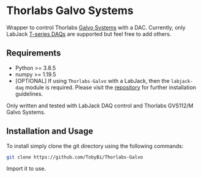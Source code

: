 # Thorlabs Galvo Systems

Wrapper to control Thorlabs [Galvo Systems](https://www.thorlabs.de/newgrouppage9.cfm?objectgroup_id=6057) with a DAC. Currently, only LabJack [T-series DAQs](https://labjack.com/products/t7) are supported but feel free to add others.

## Requirements

- Python >= 3.8.5
- numpy >= 1.19.5
- [OPTIONAL] If using `Thorlabs-Galvo` with a LabJack, then the `labjack-daq` module is required. Please visit the [repository](https://github.com/TobyBi/labJack-daq) for further installation guidelines.

Only written and tested with LabJack DAQ control and Thorlabs GVS112/M Galvo Systems.

## Installation and Usage

To install simply clone the git directory using the following commands:

```bash
git clone https://github.com/TobyBi/Thorlabs-Galvo
```

Import it to use.
